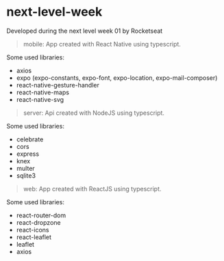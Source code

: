 # next-level-week
Developed during the next level week 01 by Rocketseat

>mobile: App created with React Native using typescript. 

Some used libraries: 
- axios
- expo (expo-constants, expo-font, expo-location, expo-mail-composer)
- react-native-gesture-handler
- react-native-maps
- react-native-svg
                
>server: Api created with NodeJS using typescript. 

Some used libraries:  
- celebrate
- cors
- express
- knex
- multer
- sqlite3
                
>web: App created with ReactJS using typescript.

Some used libraries:  
- react-router-dom
- react-dropzone
- react-icons
- react-leaflet
- leaflet
- axios
                
